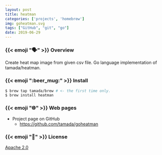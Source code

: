 ```yaml
---
layout: post
title: heatman
categories: ['projects', 'homebrew']
img: goheatman.svg
tags: ["GitHub", "git", "go"]
date: 2019-06-29
---
```


### {{< emoji ":speaking_head:" >}} Overview

Create heat map image from given csv file. Go language implementation of tamada/heatman.

<!--more-->


### {{< emoji ":beer_mug:" >}} Install

```sh
$ brew tap tamada/brew # <- the first time only.
$ brew install heatman
```

### {{< emoji ":globe_with_meridians:" >}} Web pages

* Project page on GitHub
    * https://github.com/tamada/goheatman

### {{< emoji ":handshake:" >}} License

[Apache 2.0](https://github.com/tamada/rrh/blob/master/LICENSE)
